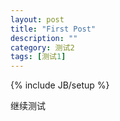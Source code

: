 ```yaml
---
layout: post
title: "First Post"
description: ""
category: 测试2
tags: [测试1]
---
```

{% include JB/setup %}

继续测试

